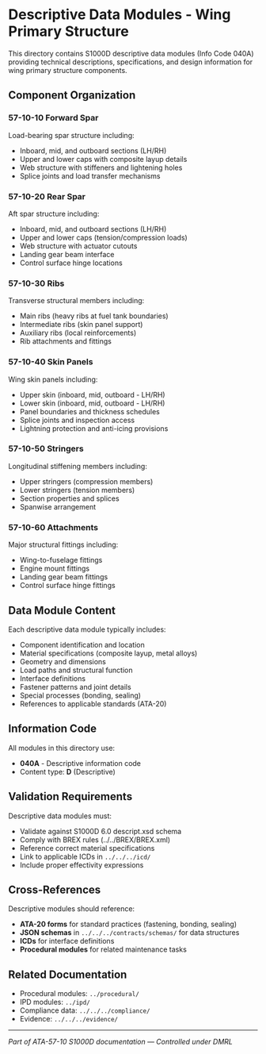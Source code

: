 # Descriptive Data Modules - Wing Primary Structure

This directory contains S1000D descriptive data modules (Info Code 040A) providing technical descriptions, specifications, and design information for wing primary structure components.

## Component Organization

### 57-10-10 Forward Spar
Load-bearing spar structure including:
- Inboard, mid, and outboard sections (LH/RH)
- Upper and lower caps with composite layup details
- Web structure with stiffeners and lightening holes
- Splice joints and load transfer mechanisms

### 57-10-20 Rear Spar
Aft spar structure including:
- Inboard, mid, and outboard sections (LH/RH)
- Upper and lower caps (tension/compression loads)
- Web structure with actuator cutouts
- Landing gear beam interface
- Control surface hinge locations

### 57-10-30 Ribs
Transverse structural members including:
- Main ribs (heavy ribs at fuel tank boundaries)
- Intermediate ribs (skin panel support)
- Auxiliary ribs (local reinforcements)
- Rib attachments and fittings

### 57-10-40 Skin Panels
Wing skin panels including:
- Upper skin (inboard, mid, outboard - LH/RH)
- Lower skin (inboard, mid, outboard - LH/RH)
- Panel boundaries and thickness schedules
- Splice joints and inspection access
- Lightning protection and anti-icing provisions

### 57-10-50 Stringers
Longitudinal stiffening members including:
- Upper stringers (compression members)
- Lower stringers (tension members)
- Section properties and splices
- Spanwise arrangement

### 57-10-60 Attachments
Major structural fittings including:
- Wing-to-fuselage fittings
- Engine mount fittings
- Landing gear beam fittings
- Control surface hinge fittings

## Data Module Content

Each descriptive data module typically includes:
- Component identification and location
- Material specifications (composite layup, metal alloys)
- Geometry and dimensions
- Load paths and structural function
- Interface definitions
- Fastener patterns and joint details
- Special processes (bonding, sealing)
- References to applicable standards (ATA-20)

## Information Code

All modules in this directory use:
- **040A** - Descriptive information code
- Content type: **D** (Descriptive)

## Validation Requirements

Descriptive data modules must:
- Validate against S1000D 6.0 descript.xsd schema
- Comply with BREX rules (../../BREX/BREX.xml)
- Reference correct material specifications
- Link to applicable ICDs in `../../../icd/`
- Include proper effectivity expressions

## Cross-References

Descriptive modules should reference:
- **ATA-20 forms** for standard practices (fastening, bonding, sealing)
- **JSON schemas** in `../../../contracts/schemas/` for data structures
- **ICDs** for interface definitions
- **Procedural modules** for related maintenance tasks

## Related Documentation

- Procedural modules: `../procedural/`
- IPD modules: `../ipd/`
- Compliance data: `../../../compliance/`
- Evidence: `../../../evidence/`

---

*Part of ATA-57-10 S1000D documentation — Controlled under DMRL*
